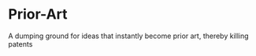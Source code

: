 Prior-Art
=========

A dumping ground for ideas that instantly become prior art, thereby killing patents